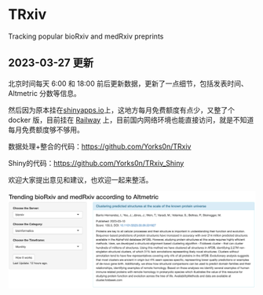 # TRxiv
Tracking popular bioRxiv and medRxiv preprints



## 2023-03-27 更新

北京时间每天 6:00 和 18:00 前后更新数据，更新了一点细节，包括发表时间、Altmetric 分数等信息。



然后因为原本挂在[shinyapps.io](https://yorks0n.shinyapps.io/TRxiv)上，这地方每月免费额度有点少，又整了个 docker 版，目前挂在 [Railway](https://trxiv.up.railway.app/) 上，目前国内网络环境也能直接访问，就是不知道每月免费额度够不够用。



数据处理+整合的代码：https://github.com/Yorks0n/TRxiv



Shiny的代码：https://github.com/Yorks0n/TRxiv_Shiny



欢迎大家提出意见和建议，也欢迎一起来整活。

![image-20230327175652850](./media/image-20230327175652850.png)
